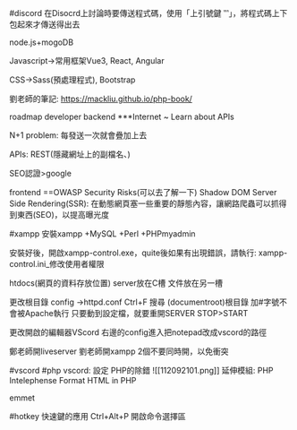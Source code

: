 #discord
在Disocrd上討論時要傳送程式碼，使用「上引號鍵 ‵‵‵」，將程式碼上下包起來才傳送得出去

node.js+mogoDB

Javascript->常用框架Vue3, React, Angular

CSS->Sass(預處理程式), Bootstrap

劉老師的筆記: 
https://mackliu.github.io/php-book/

roadmap developer
backend
***Internet ~ Learn about APIs

N+1 problem: 每發送一次就會疊加上去

APIs: REST(隱藏網址上的副檔名、)

SEO認證>google

frontend
==OWASP Security Risks(可以去了解一下)
Shadow DOM
Server Side Rendering(SSR): 在動態網頁塞一些重要的靜態內容，讓網路爬蟲可以抓得到東西(SEO)，以提高曝光度


#xampp
安裝xampp
+MySQL
+Perl
+PHPmyadmin

安裝好後，開啟xampp-control.exe，quite後如果有出現錯誤，請執行:
xampp-control.ini_修改使用者權限

htdocs(網頁的資料存放位置)
server放在C槽
文件放在另一槽

更改根目錄
config ->httpd.conf
Ctrl+F 搜尋 (documentroot)根目錄
加#字號不會被Apache執行
只要動到設定檔，就要重開SERVER STOP>START

更改開啟的編輯器VScord
右邊的config進入把notepad改成vscord的路徑

鄭老師開liveserver
劉老師開xampp
2個不要同時開，以免衝突

#vscord #php
vscord: 
設定
PHP的除錯
![[112092101.png]]
延伸模組: PHP Intelephense
Format HTML in PHP

emmet

#hotkey
快速鍵的應用
Ctrl+Alt+P 開啟命令選擇區

